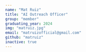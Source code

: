 ```yaml
---
name: "Mat Ruiz"
title: "AI Outreach Officer"
group: "member"
graduating_year: 2024
img: "matruiz.jpg"
email: "matruizofficial@gmail.com"
github: "matruiz"
inactive: true
---
```

